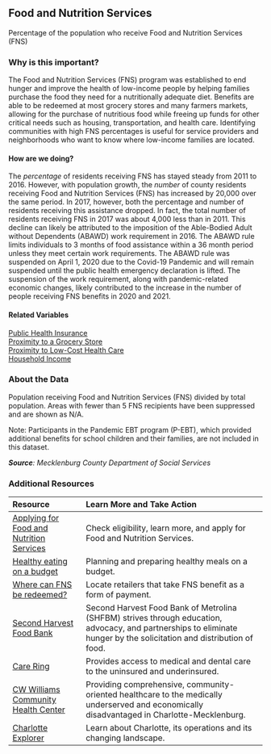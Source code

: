 ## Food and Nutrition Services
Percentage of the population who receive Food and Nutrition Services (FNS)

### Why is this important?
The Food and Nutrition Services (FNS) program was established to end hunger and improve the health of low-income people by helping families purchase the food they need for a nutritionally adequate diet. Benefits are able to be redeemed at most grocery stores and many farmers markets, allowing for the purchase of nutritious food while freeing up funds for other critical needs such as housing, transportation, and health care. Identifying communities with high FNS percentages is useful for service providers and neighborhoods who want to know where low-income families are located.

#### How are we doing?
The *percentage* of residents receiving FNS has stayed steady from 2011 to 2016. However, with population growth, the *number* of county residents receiving Food and Nutrition Services (FNS) has increased by 20,000 over the same period.  In 2017, however, both the percentage and number of residents receiving this assistance dropped. In fact, the total number of residents receiving FNS in 2017 was about 4,000 less than in 2011. This decline can likely be attributed to the imposition of the Able-Bodied Adult without Dependents (ABAWD) work requirement in 2016. The ABAWD rule limits individuals to 3 months of food assistance within a 36 month period unless they meet certain work requirements. The ABAWD rule was suspended on April 1, 2020 due to the Covid-19 Pandemic and will remain suspended until the public health emergency declaration is lifted. The suspension of the work requirement, along with pandemic-related economic changes, likely contributed to the increase in the number of people receiving FNS benefits in 2020 and 2021. 

#### Related Variables
<a href="javascript:void(0)" onclick="model.metricId = 'm81'">Public Health Insurance</a>  
<a href="javascript:void(0)" onclick="model.metricId = 'm45'">Proximity to a Grocery Store</a>  
<a href="javascript:void(0)" onclick="model.metricId = 'm28'">Proximity to Low-Cost Health Care</a>  
<a href="javascript:void(0)" onclick="model.metricId = 'm37'">Household Income</a>  

### About the Data
Population receiving Food and Nutrition Services (FNS) divided by total population. Areas with fewer than 5 FNS recipients have been suppressed and are shown as N/A. 

Note: Participants in the Pandemic EBT program (P-EBT), which provided additional benefits for school children and their families, are not included in this dataset.

_**Source**: Mecklenburg County Department of Social Services_

### Additional Resources
|Resource | Learn More and Take Action | 
|:--- | :--- |
|[Applying for Food and Nutrition Services](https://www.mecknc.gov/dss/Pages/home.aspx)| Check eligibility, learn more, and apply for Food and Nutrition Services.
|[Healthy eating on a budget](http://www.choosemyplate.gov/budget/index.html)| Planning and preparing healthy meals on a budget.
|[Where can FNS be redeemed?](http://www.fns.usda.gov/snap/retailerlocator)| Locate retailers that take FNS benefit as a form of payment. 
|[Second Harvest Food Bank](http://www.secondharvestmetrolina.org/)| Second Harvest Food Bank of Metrolina (SHFBM) strives through education, advocacy, and partnerships to eliminate hunger by the solicitation and distribution of food. 
|[Care Ring](https://www.careringnc.org/)|Provides access to medical and dental care to the uninsured and underinsured.
|[CW Williams Community Health Center](http://www.cwwilliams.org/)| Providing comprehensive, community-oriented healthcare to the medically underserved and economically disadvantaged in Charlotte-Mecklenburg.
|[Charlotte Explorer](https://explore.charlottenc.gov/)| Learn about Charlotte, its operations and its changing landscape.
